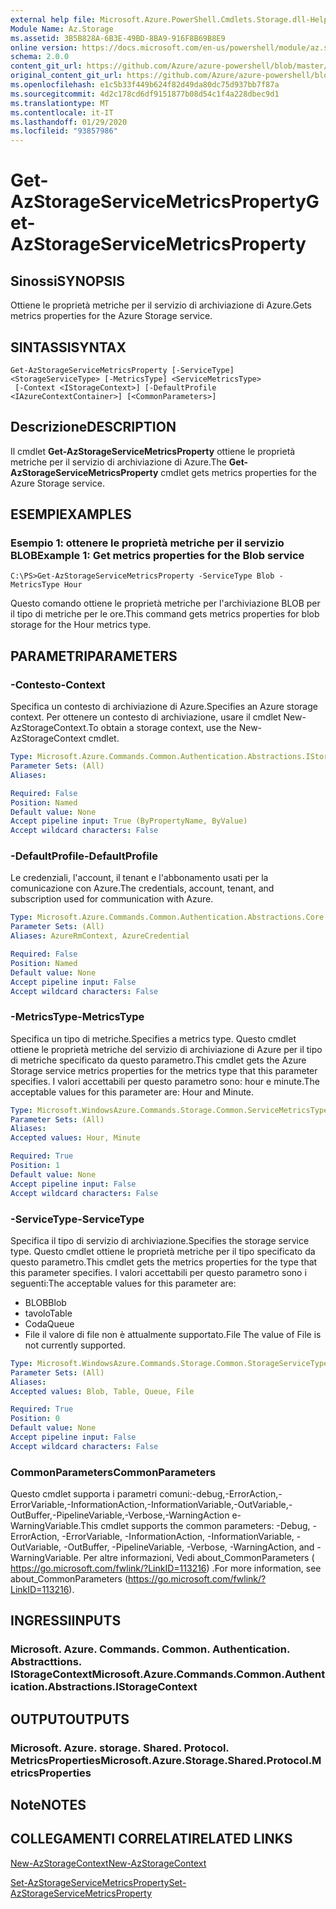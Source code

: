 ```yaml
---
external help file: Microsoft.Azure.PowerShell.Cmdlets.Storage.dll-Help.xml
Module Name: Az.Storage
ms.assetid: 3B5B828A-6B3E-49BD-8BA9-916F8B69B8E9
online version: https://docs.microsoft.com/en-us/powershell/module/az.storage/get-azstorageservicemetricsproperty
schema: 2.0.0
content_git_url: https://github.com/Azure/azure-powershell/blob/master/src/Storage/Storage.Management/help/Get-AzStorageServiceMetricsProperty.md
original_content_git_url: https://github.com/Azure/azure-powershell/blob/master/src/Storage/Storage.Management/help/Get-AzStorageServiceMetricsProperty.md
ms.openlocfilehash: e1c5b33f449b624f82d49da80dc75d937bb7f87a
ms.sourcegitcommit: 4d2c178cd6df9151877b08d54c1f4a228dbec9d1
ms.translationtype: MT
ms.contentlocale: it-IT
ms.lasthandoff: 01/29/2020
ms.locfileid: "93857986"
---
```

# <span data-ttu-id="3ef79-101">Get-AzStorageServiceMetricsProperty</span><span class="sxs-lookup"><span data-stu-id="3ef79-101">Get-AzStorageServiceMetricsProperty</span></span>

## <span data-ttu-id="3ef79-102">Sinossi</span><span class="sxs-lookup"><span data-stu-id="3ef79-102">SYNOPSIS</span></span>
<span data-ttu-id="3ef79-103">Ottiene le proprietà metriche per il servizio di archiviazione di Azure.</span><span class="sxs-lookup"><span data-stu-id="3ef79-103">Gets metrics properties for the Azure Storage service.</span></span>

## <span data-ttu-id="3ef79-104">SINTASSI</span><span class="sxs-lookup"><span data-stu-id="3ef79-104">SYNTAX</span></span>

```
Get-AzStorageServiceMetricsProperty [-ServiceType] <StorageServiceType> [-MetricsType] <ServiceMetricsType>
 [-Context <IStorageContext>] [-DefaultProfile <IAzureContextContainer>] [<CommonParameters>]
```

## <span data-ttu-id="3ef79-105">Descrizione</span><span class="sxs-lookup"><span data-stu-id="3ef79-105">DESCRIPTION</span></span>
<span data-ttu-id="3ef79-106">Il cmdlet **Get-AzStorageServiceMetricsProperty** ottiene le proprietà metriche per il servizio di archiviazione di Azure.</span><span class="sxs-lookup"><span data-stu-id="3ef79-106">The **Get-AzStorageServiceMetricsProperty** cmdlet gets metrics properties for the Azure Storage service.</span></span>

## <span data-ttu-id="3ef79-107">ESEMPI</span><span class="sxs-lookup"><span data-stu-id="3ef79-107">EXAMPLES</span></span>

### <span data-ttu-id="3ef79-108">Esempio 1: ottenere le proprietà metriche per il servizio BLOB</span><span class="sxs-lookup"><span data-stu-id="3ef79-108">Example 1: Get metrics properties for the Blob service</span></span>
```
C:\PS>Get-AzStorageServiceMetricsProperty -ServiceType Blob -MetricsType Hour
```

<span data-ttu-id="3ef79-109">Questo comando ottiene le proprietà metriche per l'archiviazione BLOB per il tipo di metriche per le ore.</span><span class="sxs-lookup"><span data-stu-id="3ef79-109">This command gets metrics properties for blob storage for the Hour metrics type.</span></span>

## <span data-ttu-id="3ef79-110">PARAMETRI</span><span class="sxs-lookup"><span data-stu-id="3ef79-110">PARAMETERS</span></span>

### <span data-ttu-id="3ef79-111">-Contesto</span><span class="sxs-lookup"><span data-stu-id="3ef79-111">-Context</span></span>
<span data-ttu-id="3ef79-112">Specifica un contesto di archiviazione di Azure.</span><span class="sxs-lookup"><span data-stu-id="3ef79-112">Specifies an Azure storage context.</span></span>
<span data-ttu-id="3ef79-113">Per ottenere un contesto di archiviazione, usare il cmdlet New-AzStorageContext.</span><span class="sxs-lookup"><span data-stu-id="3ef79-113">To obtain a storage context, use the New-AzStorageContext cmdlet.</span></span>

```yaml
Type: Microsoft.Azure.Commands.Common.Authentication.Abstractions.IStorageContext
Parameter Sets: (All)
Aliases:

Required: False
Position: Named
Default value: None
Accept pipeline input: True (ByPropertyName, ByValue)
Accept wildcard characters: False
```

### <span data-ttu-id="3ef79-114">-DefaultProfile</span><span class="sxs-lookup"><span data-stu-id="3ef79-114">-DefaultProfile</span></span>
<span data-ttu-id="3ef79-115">Le credenziali, l'account, il tenant e l'abbonamento usati per la comunicazione con Azure.</span><span class="sxs-lookup"><span data-stu-id="3ef79-115">The credentials, account, tenant, and subscription used for communication with Azure.</span></span>

```yaml
Type: Microsoft.Azure.Commands.Common.Authentication.Abstractions.Core.IAzureContextContainer
Parameter Sets: (All)
Aliases: AzureRmContext, AzureCredential

Required: False
Position: Named
Default value: None
Accept pipeline input: False
Accept wildcard characters: False
```

### <span data-ttu-id="3ef79-116">-MetricsType</span><span class="sxs-lookup"><span data-stu-id="3ef79-116">-MetricsType</span></span>
<span data-ttu-id="3ef79-117">Specifica un tipo di metriche.</span><span class="sxs-lookup"><span data-stu-id="3ef79-117">Specifies a metrics type.</span></span>
<span data-ttu-id="3ef79-118">Questo cmdlet ottiene le proprietà metriche del servizio di archiviazione di Azure per il tipo di metriche specificato da questo parametro.</span><span class="sxs-lookup"><span data-stu-id="3ef79-118">This cmdlet gets the Azure Storage service metrics properties for the metrics type that this parameter specifies.</span></span>
<span data-ttu-id="3ef79-119">I valori accettabili per questo parametro sono: hour e minute.</span><span class="sxs-lookup"><span data-stu-id="3ef79-119">The acceptable values for this parameter are: Hour and Minute.</span></span>

```yaml
Type: Microsoft.WindowsAzure.Commands.Storage.Common.ServiceMetricsType
Parameter Sets: (All)
Aliases:
Accepted values: Hour, Minute

Required: True
Position: 1
Default value: None
Accept pipeline input: False
Accept wildcard characters: False
```

### <span data-ttu-id="3ef79-120">-ServiceType</span><span class="sxs-lookup"><span data-stu-id="3ef79-120">-ServiceType</span></span>
<span data-ttu-id="3ef79-121">Specifica il tipo di servizio di archiviazione.</span><span class="sxs-lookup"><span data-stu-id="3ef79-121">Specifies the storage service type.</span></span>
<span data-ttu-id="3ef79-122">Questo cmdlet ottiene le proprietà metriche per il tipo specificato da questo parametro.</span><span class="sxs-lookup"><span data-stu-id="3ef79-122">This cmdlet gets the metrics properties for the type that this parameter specifies.</span></span>
<span data-ttu-id="3ef79-123">I valori accettabili per questo parametro sono i seguenti:</span><span class="sxs-lookup"><span data-stu-id="3ef79-123">The acceptable values for this parameter are:</span></span>
- <span data-ttu-id="3ef79-124">BLOB</span><span class="sxs-lookup"><span data-stu-id="3ef79-124">Blob</span></span> 
- <span data-ttu-id="3ef79-125">tavolo</span><span class="sxs-lookup"><span data-stu-id="3ef79-125">Table</span></span>
- <span data-ttu-id="3ef79-126">Coda</span><span class="sxs-lookup"><span data-stu-id="3ef79-126">Queue</span></span>
- <span data-ttu-id="3ef79-127">File il valore di file non è attualmente supportato.</span><span class="sxs-lookup"><span data-stu-id="3ef79-127">File The value of File is not currently supported.</span></span>

```yaml
Type: Microsoft.WindowsAzure.Commands.Storage.Common.StorageServiceType
Parameter Sets: (All)
Aliases:
Accepted values: Blob, Table, Queue, File

Required: True
Position: 0
Default value: None
Accept pipeline input: False
Accept wildcard characters: False
```

### <span data-ttu-id="3ef79-128">CommonParameters</span><span class="sxs-lookup"><span data-stu-id="3ef79-128">CommonParameters</span></span>
<span data-ttu-id="3ef79-129">Questo cmdlet supporta i parametri comuni:-debug,-ErrorAction,-ErrorVariable,-InformationAction,-InformationVariable,-OutVariable,-OutBuffer,-PipelineVariable,-Verbose,-WarningAction e-WarningVariable.</span><span class="sxs-lookup"><span data-stu-id="3ef79-129">This cmdlet supports the common parameters: -Debug, -ErrorAction, -ErrorVariable, -InformationAction, -InformationVariable, -OutVariable, -OutBuffer, -PipelineVariable, -Verbose, -WarningAction, and -WarningVariable.</span></span> <span data-ttu-id="3ef79-130">Per altre informazioni, Vedi about_CommonParameters ( https://go.microsoft.com/fwlink/?LinkID=113216) .</span><span class="sxs-lookup"><span data-stu-id="3ef79-130">For more information, see about_CommonParameters (https://go.microsoft.com/fwlink/?LinkID=113216).</span></span>

## <span data-ttu-id="3ef79-131">INGRESSI</span><span class="sxs-lookup"><span data-stu-id="3ef79-131">INPUTS</span></span>

### <span data-ttu-id="3ef79-132">Microsoft. Azure. Commands. Common. Authentication. Abstracttions. IStorageContext</span><span class="sxs-lookup"><span data-stu-id="3ef79-132">Microsoft.Azure.Commands.Common.Authentication.Abstractions.IStorageContext</span></span>

## <span data-ttu-id="3ef79-133">OUTPUT</span><span class="sxs-lookup"><span data-stu-id="3ef79-133">OUTPUTS</span></span>

### <span data-ttu-id="3ef79-134">Microsoft. Azure. storage. Shared. Protocol. MetricsProperties</span><span class="sxs-lookup"><span data-stu-id="3ef79-134">Microsoft.Azure.Storage.Shared.Protocol.MetricsProperties</span></span>

## <span data-ttu-id="3ef79-135">Note</span><span class="sxs-lookup"><span data-stu-id="3ef79-135">NOTES</span></span>

## <span data-ttu-id="3ef79-136">COLLEGAMENTI CORRELATI</span><span class="sxs-lookup"><span data-stu-id="3ef79-136">RELATED LINKS</span></span>

[<span data-ttu-id="3ef79-137">New-AzStorageContext</span><span class="sxs-lookup"><span data-stu-id="3ef79-137">New-AzStorageContext</span></span>](./New-AzStorageContext.md)

[<span data-ttu-id="3ef79-138">Set-AzStorageServiceMetricsProperty</span><span class="sxs-lookup"><span data-stu-id="3ef79-138">Set-AzStorageServiceMetricsProperty</span></span>](./Set-AzStorageServiceMetricsProperty.md)



